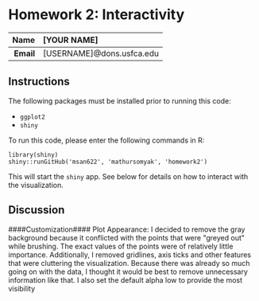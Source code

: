 Homework 2: Interactivity
==============================

| **Name**  | [YOUR NAME]  |
|----------:|:-------------|
| **Email** | [USERNAME]@dons.usfca.edu |

## Instructions ##

The following packages must be installed prior to running this code:

- `ggplot2`
- `shiny`

To run this code, please enter the following commands in R:

```
library(shiny)
shiny::runGitHub('msan622', 'mathursomyak', 'homework2')
```

This will start the `shiny` app. See below for details on how to interact with the visualization.

## Discussion ##

####Customization####
Plot Appearance: I decided to remove the gray background because it conflicted with the points that were "greyed out" while brushing.
The exact values of the points were of relatively little importance. Additionally, I removed gridlines, axis ticks and other features
that were cluttering the visualization. Because there was already so much going on with the data, I thought it would be best to remove
unnecessary information like that. I also set the default alpha low to provide the most visibility 
